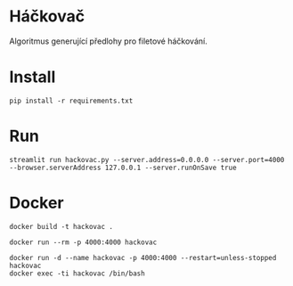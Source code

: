 # Háčkovač

Algoritmus generující předlohy pro filetové háčkování.

# Install

```
pip install -r requirements.txt
```

# Run

```
streamlit run hackovac.py --server.address=0.0.0.0 --server.port=4000 --browser.serverAddress 127.0.0.1 --server.runOnSave true
```

# Docker

```
docker build -t hackovac .

docker run --rm -p 4000:4000 hackovac

docker run -d --name hackovac -p 4000:4000 --restart=unless-stopped hackovac
docker exec -ti hackovac /bin/bash
```
